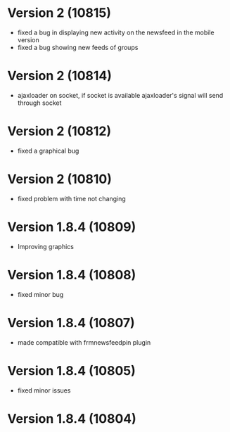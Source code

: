 # Version 2 (10815)
- fixed a bug in displaying new activity on the newsfeed in the mobile version
- fixed a bug showing new feeds of groups

# Version 2 (10814)
- ajaxloader on socket, if socket is available ajaxloader's signal will send through socket

# Version 2 (10812)
- fixed a graphical bug

# Version 2 (10810)
- fixed problem with time not changing

# Version 1.8.4 (10809)
- Improving graphics

# Version 1.8.4 (10808)
- fixed minor bug

# Version 1.8.4 (10807)
- made compatible with frmnewsfeedpin plugin

# Version 1.8.4 (10805)
- fixed minor issues

# Version 1.8.4 (10804)